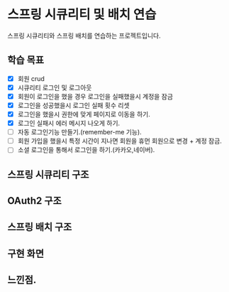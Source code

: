 # 스프링 시큐리티 및 배치 연습

스프링 시큐리티와 스프링 배치를 연습하는 프로젝트입니다. 

## 학습 목표

* [x] 회원 crud
* [x] 시큐리티 로그인 및 로그아웃
* [x] 회원이 로그인을 했을 경우 로그인을 실패했을시 계정을 잠금
* [x] 로그인을 성공했을시 로그인 실패 횟수 리셋
* [x] 로그인을 했을시 권한에 맞게 페이지로 이동을 하기.
* [x] 로그인 실패시 에러 메시지 나오게 하기.
* [ ] 자동 로그인기능 만들기.(remember-me 기능).
* [ ] 회원 가입을 했을시 특정 시간이 지나면 회원을 휴먼 회원으로 변경 + 계정 잠금.
* [ ] 소셜 로그인을 통해서 로그인을 하기.(카카오,네이버).

## 스프링 시큐리티 구조


## OAuth2 구조


## 스프링 배치 구조


## 구현 화면


## 느낀점.


